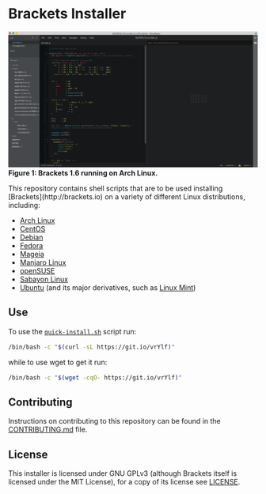 # Brackets Installer
<p><img src="/images/Brackets-1.6-Arch.png" alt="Brackets 1.6 running on Arch Linux"><caption><b>Figure 1: Brackets 1.6 running on Arch Linux.</b></caption></p>
This repository contains shell scripts that are to be used installing [Brackets](http://brackets.io) on a variety of different Linux distributions, including:

* [Arch Linux](https://www.archlinux.org)
* [CentOS](https://www.centos.org/)
* [Debian](https://www.debian.org/)
* [Fedora](https://getfedora.org/)
* [Mageia](http://www.mageia.org/en/)
* [Manjaro Linux](https://manjaro.github.io/)
* [openSUSE](https://www.opensuse.org/)
* [Sabayon Linux](http://www.sabayon.org/)
* [Ubuntu](http://www.ubuntu.com/) (and its major derivatives, such as [Linux Mint](https://linuxmint.com/))

## Use
To use the [`quick-install.sh`](https://github.com/fusion809/brackets-installer/blob/master/quick-install.sh) script run:

```bash
/bin/bash -c "$(curl -sL https://git.io/vrYlf)"
```

while to use wget to get it run:

```bash
/bin/bash -c "$(wget -cqO- https://git.io/vrYlf)"
```

## Contributing
Instructions on contributing to this repository can be found in the [CONTRIBUTING.md](/CONTRIBUTING.md) file.

## License
This installer is licensed under GNU GPLv3 (although Brackets itself is licensed under the MIT License), for a copy of its license see [LICENSE](/LICENSE).

